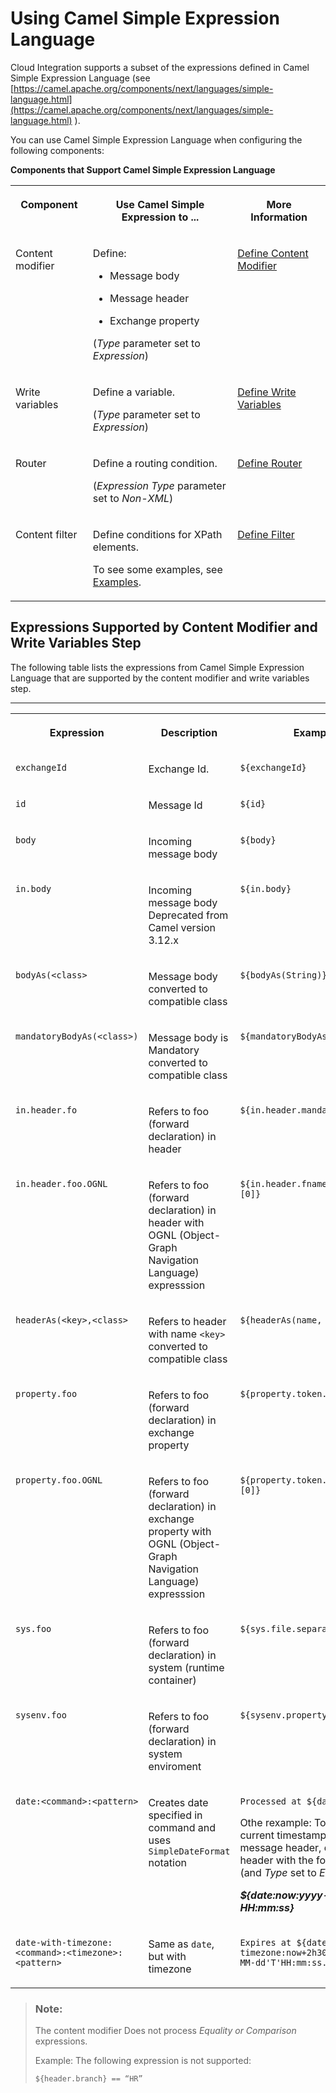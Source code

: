 <!-- loio4688083fad6546c1ba25a06d4ffb9fae -->

# Using Camel Simple Expression Language

Cloud Integration supports a subset of the expressions defined in Camel Simple Expression Language \(see [https://camel.apache.org/components/next/languages/simple-language.html](https://camel.apache.org/components/next/languages/simple-language.html) \).

You can use Camel Simple Expression Language when configuring the following components:

**Components that Support Camel Simple Expression Language**


<table>
<tr>
<th valign="top">

Component



</th>
<th valign="top">

Use Camel Simple Expression to ...



</th>
<th valign="top">

More Information



</th>
</tr>
<tr>
<td valign="top">

Content modifier



</td>
<td valign="top">

Define:

-   Message body

-   Message header

-   Exchange property


\(*Type* parameter set to *Expression*\)



</td>
<td valign="top">

 [Define Content Modifier](define-content-modifier-8f04a70.md) 



</td>
</tr>
<tr>
<td valign="top">

Write variables



</td>
<td valign="top">

Define a variable.

\(*Type* parameter set to *Expression*\)



</td>
<td valign="top">

 [Define Write Variables](define-write-variables-de04b75.md) 



</td>
</tr>
<tr>
<td valign="top">

Router



</td>
<td valign="top">

Define a routing condition.

\(*Expression Type* parameter set to *Non-XML*\)



</td>
<td valign="top">

 [Define Router](define-router-d7fddbd.md) 



</td>
</tr>
<tr>
<td valign="top">

Content filter



</td>
<td valign="top">

Define conditions for XPath elements.

To see some examples, see [Examples](examples-eb2e601.md).



</td>
<td valign="top">

 [Define Filter](define-filter-733f8dc.md) 



</td>
</tr>
</table>



<a name="loio4688083fad6546c1ba25a06d4ffb9fae__section_egf_rnz_qsb"/>

## Expressions Supported by Content Modifier and Write Variables Step

The following table lists the expressions from Camel Simple Expression Language that are supported by the content modifier and write variables step.

****


<table>
<tr>
<th valign="top">

Expression



</th>
<th valign="top">

Description



</th>
<th valign="top">

Example



</th>
</tr>
<tr>
<td valign="top">

 `exchangeId` 



</td>
<td valign="top">

Exchange Id.



</td>
<td valign="top">

 `${exchangeId}` 



</td>
</tr>
<tr>
<td valign="top">

 `id` 



</td>
<td valign="top">

Message Id



</td>
<td valign="top">

 `${id}` 



</td>
</tr>
<tr>
<td valign="top">

 `body` 



</td>
<td valign="top">

Incoming message body



</td>
<td valign="top">

 `${body}` 



</td>
</tr>
<tr>
<td valign="top">

 `in.body` 



</td>
<td valign="top">

Incoming message body
Deprecated from Camel version 3.12.x



</td>
<td valign="top">

 `${in.body}` 



</td>
</tr>
<tr>
<td valign="top">

 `bodyAs(<class>` 



</td>
<td valign="top">

Message body converted to compatible class



</td>
<td valign="top">

 `${bodyAs(String)}` 



</td>
</tr>
<tr>
<td valign="top">

 `mandatoryBodyAs(<class>)` 



</td>
<td valign="top">

Message body is Mandatory converted to compatible class



</td>
<td valign="top">

 `${mandatoryBodyAs(String)}` 



</td>
</tr>
<tr>
<td valign="top">

 `in.header.fo` 



</td>
<td valign="top">

Refers to foo \(forward declaration\) in header



</td>
<td valign="top">

 `${in.header.mandatory.length}` 



</td>
</tr>
<tr>
<td valign="top">

 `in.header.foo.OGNL` 



</td>
<td valign="top">

Refers to foo \(forward declaration\) in header with OGNL \(Object-Graph Navigation Language\) expresssion



</td>
<td valign="top">

 `${in.header.fname.split(',')[0]}` 



</td>
</tr>
<tr>
<td valign="top">

 `headerAs(<key>,<class>` 



</td>
<td valign="top">

Refers to header with name `<key>` converted to compatible class



</td>
<td valign="top">

 `${headerAs(name, String)}` 



</td>
</tr>
<tr>
<td valign="top">

 `property.foo` 



</td>
<td valign="top">

Refers to foo \(forward declaration\) in exchange property



</td>
<td valign="top">

 `${property.token.length}` 



</td>
</tr>
<tr>
<td valign="top">

 `property.foo.OGNL` 



</td>
<td valign="top">

Refers to foo \(forward declaration\) in exchange property with OGNL \(Object-Graph Navigation Language\) expresssion



</td>
<td valign="top">

 `${property.token.split(',')[0]}` 



</td>
</tr>
<tr>
<td valign="top">

 `sys.foo` 



</td>
<td valign="top">

Refers to foo \(forward declaration\) in system \(runtime container\)



</td>
<td valign="top">

 `${sys.file.separator}` 



</td>
</tr>
<tr>
<td valign="top">

 `sysenv.foo` 



</td>
<td valign="top">

Refers to foo \(forward declaration\) in system enviroment



</td>
<td valign="top">

 `${sysenv.property1}` 



</td>
</tr>
<tr>
<td valign="top">

 `date:<command>:<pattern>` 



</td>
<td valign="top">

Creates date specified in command and uses `SimpleDateFormat` notation



</td>
<td valign="top">

`Processed at ${date:now-2h}`

Othe rexample: To write the current timestamp into a message header, define a header with the following value \(and *Type* set to *Expression*\):

***$\{date:now:yyyy-MM-dd HH:mm:ss\}***



</td>
</tr>
<tr>
<td valign="top">

 `date-with-timezone:<command>:<timezone>:<pattern>` 



</td>
<td valign="top">

Same as `date`, but with timezone



</td>
<td valign="top">

 `Expires at ${date-with-timezone:now+2h30m:IST:yyyy-MM-dd'T'HH:mm:ss.SSSZ}` 



</td>
</tr>
</table>

> ### Note:  
> The content modifier Does not process *Equality or Comparison* expressions.
> 
> Example: The following expression is not supported:
> 
> `${header.branch} == “HR”`

